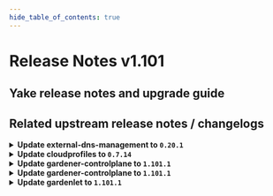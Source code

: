```yaml
---
hide_table_of_contents: true
---
```


# Release Notes v1.101

## Yake release notes and upgrade guide

## Related upstream release notes / changelogs


<details>
<summary><b>Update external-dns-management to <code>0.20.1</code></b></summary>

# [gardener/external-dns-management]

## 🏃 Others

- `[OPERATOR]` Lookup processor: sort lookup results and retry on timeout by @MartinWeindel [#382]

## Docker Images
- dns-controller-manager: `europe-docker.pkg.dev/gardener-project/releases/dns-controller-manager:v0.20.1`


</details>

<details>
<summary><b>Update cloudprofiles to <code>0.7.14</code></b></summary>

**Full Changelog**: https://github.com/gardener-community/cloudprofiles/compare/0.7.13...0.7.14

</details>

<details>
<summary><b>Update gardener-controlplane to <code>1.101.1</code></b></summary>

# [gardener/gardener]

## 🐛 Bug Fixes

- `[OPERATOR]` Disable cloud profile field sync if `Shoot` is being deleted. by @LucaBernstein [#10310]
- `[OPERATOR]` A bug has been fixed which prevented `gardenlet` from creating its own `seedmanagement.gardener.cloud/v1alpha1.Gardenlet` resource when `selfUpgrade` was set in its Helm chart values ([more information](https://github.com/gardener/gardener/blob/master/docs/deployment/deploy_gardenlet_manually.md#optional-enable-self-upgrades)). by @rfranzke [#10306]

## Helm Charts
- controlplane: `europe-docker.pkg.dev/gardener-project/releases/charts/gardener/controlplane:v1.101.1`
- gardenlet: `europe-docker.pkg.dev/gardener-project/releases/charts/gardener/gardenlet:v1.101.1`
- operator: `europe-docker.pkg.dev/gardener-project/releases/charts/gardener/operator:v1.101.1`
- resource-manager: `europe-docker.pkg.dev/gardener-project/releases/charts/gardener/resource-manager:v1.101.1`
## Docker Images
- admission-controller: `europe-docker.pkg.dev/gardener-project/releases/gardener/admission-controller:v1.101.1`
- apiserver: `europe-docker.pkg.dev/gardener-project/releases/gardener/apiserver:v1.101.1`
- controller-manager: `europe-docker.pkg.dev/gardener-project/releases/gardener/controller-manager:v1.101.1`
- gardenlet: `europe-docker.pkg.dev/gardener-project/releases/gardener/gardenlet:v1.101.1`
- node-agent: `europe-docker.pkg.dev/gardener-project/releases/gardener/node-agent:v1.101.1`
- operator: `europe-docker.pkg.dev/gardener-project/releases/gardener/operator:v1.101.1`
- resource-manager: `europe-docker.pkg.dev/gardener-project/releases/gardener/resource-manager:v1.101.1`
- scheduler: `europe-docker.pkg.dev/gardener-project/releases/gardener/scheduler:v1.101.1`


</details>

<details>
<summary><b>Update gardener-controlplane to <code>1.101.1</code></b></summary>

# [gardener/gardener]

## 🐛 Bug Fixes

- `[OPERATOR]` Disable cloud profile field sync if `Shoot` is being deleted. by @LucaBernstein [#10310]
- `[OPERATOR]` A bug has been fixed which prevented `gardenlet` from creating its own `seedmanagement.gardener.cloud/v1alpha1.Gardenlet` resource when `selfUpgrade` was set in its Helm chart values ([more information](https://github.com/gardener/gardener/blob/master/docs/deployment/deploy_gardenlet_manually.md#optional-enable-self-upgrades)). by @rfranzke [#10306]

## Helm Charts
- controlplane: `europe-docker.pkg.dev/gardener-project/releases/charts/gardener/controlplane:v1.101.1`
- gardenlet: `europe-docker.pkg.dev/gardener-project/releases/charts/gardener/gardenlet:v1.101.1`
- operator: `europe-docker.pkg.dev/gardener-project/releases/charts/gardener/operator:v1.101.1`
- resource-manager: `europe-docker.pkg.dev/gardener-project/releases/charts/gardener/resource-manager:v1.101.1`
## Docker Images
- admission-controller: `europe-docker.pkg.dev/gardener-project/releases/gardener/admission-controller:v1.101.1`
- apiserver: `europe-docker.pkg.dev/gardener-project/releases/gardener/apiserver:v1.101.1`
- controller-manager: `europe-docker.pkg.dev/gardener-project/releases/gardener/controller-manager:v1.101.1`
- gardenlet: `europe-docker.pkg.dev/gardener-project/releases/gardener/gardenlet:v1.101.1`
- node-agent: `europe-docker.pkg.dev/gardener-project/releases/gardener/node-agent:v1.101.1`
- operator: `europe-docker.pkg.dev/gardener-project/releases/gardener/operator:v1.101.1`
- resource-manager: `europe-docker.pkg.dev/gardener-project/releases/gardener/resource-manager:v1.101.1`
- scheduler: `europe-docker.pkg.dev/gardener-project/releases/gardener/scheduler:v1.101.1`


</details>

<details>
<summary><b>Update gardenlet to <code>1.101.1</code></b></summary>

# [gardener/gardener]

## 🐛 Bug Fixes

- `[OPERATOR]` Disable cloud profile field sync if `Shoot` is being deleted. by @LucaBernstein [#10310]
- `[OPERATOR]` A bug has been fixed which prevented `gardenlet` from creating its own `seedmanagement.gardener.cloud/v1alpha1.Gardenlet` resource when `selfUpgrade` was set in its Helm chart values ([more information](https://github.com/gardener/gardener/blob/master/docs/deployment/deploy_gardenlet_manually.md#optional-enable-self-upgrades)). by @rfranzke [#10306]

## Helm Charts
- controlplane: `europe-docker.pkg.dev/gardener-project/releases/charts/gardener/controlplane:v1.101.1`
- gardenlet: `europe-docker.pkg.dev/gardener-project/releases/charts/gardener/gardenlet:v1.101.1`
- operator: `europe-docker.pkg.dev/gardener-project/releases/charts/gardener/operator:v1.101.1`
- resource-manager: `europe-docker.pkg.dev/gardener-project/releases/charts/gardener/resource-manager:v1.101.1`
## Docker Images
- admission-controller: `europe-docker.pkg.dev/gardener-project/releases/gardener/admission-controller:v1.101.1`
- apiserver: `europe-docker.pkg.dev/gardener-project/releases/gardener/apiserver:v1.101.1`
- controller-manager: `europe-docker.pkg.dev/gardener-project/releases/gardener/controller-manager:v1.101.1`
- gardenlet: `europe-docker.pkg.dev/gardener-project/releases/gardener/gardenlet:v1.101.1`
- node-agent: `europe-docker.pkg.dev/gardener-project/releases/gardener/node-agent:v1.101.1`
- operator: `europe-docker.pkg.dev/gardener-project/releases/gardener/operator:v1.101.1`
- resource-manager: `europe-docker.pkg.dev/gardener-project/releases/gardener/resource-manager:v1.101.1`
- scheduler: `europe-docker.pkg.dev/gardener-project/releases/gardener/scheduler:v1.101.1`


</details>
